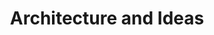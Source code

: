 ---
title: Architecture and Ideas
number: ARCH 010
credits: 3
academic-home: Arts & Arch
pre-req:
course-type: [Supporting, General Education]
description: General introduction to world architecture, emphasizing the relationship between concepts, philosophies, values and ideologies in shaping the built environment.
bulletin-link: https://bulletins.psu.edu/search/?search=%22arch+100%22
pathway-list: [Generalist, Video Production, Digital Design]
---